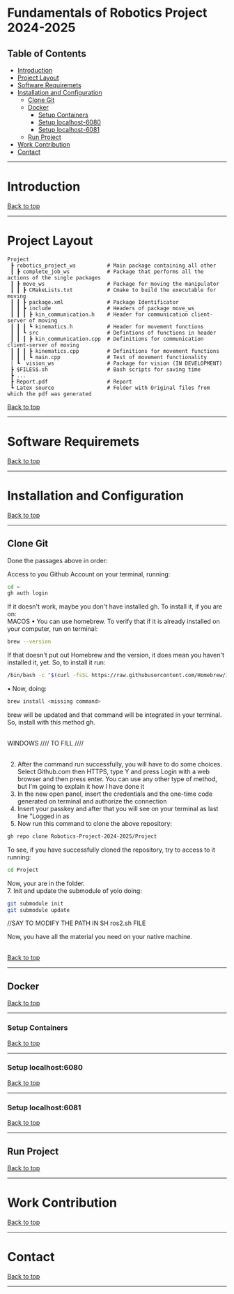 # Fundamentals of Robotics Project 2024-2025

## Table of Contents
- [Introduction](#introduction)
- [Project Layout](#project-layout)
- [Software Requiremets](#software-requirements)
- [Installation and Configuration](#installation-and-configuration)
  - [Clone Git](#clone-git)
  - [Docker](#docker)
    - [Setup Containers](#setup-containers)
    - [Setup localhost-6080](#setup-localhost-6080)
    - [Setup localhost-6081](#setup-localhost-6081)
  - [Run Project](#run-project)
- [Work Contribution](#work-contribution)
- [Contact](#contact)

---

# Introduction

[Back to top](#table-of-contents)

---

# Project Layout
```
Project
 ┣ robotics_project_ws          # Main package containing all other
 ┃ ┣ complete_job_ws            # Package that performs all the actions of the single packages
 ┃ ┣ move_ws                    # Package for moving the manipulator
 ┃ ┃ ┣ CMakeLists.txt           # Cmake to build the executable for moving
 ┃ ┃ ┣ package.xml              # Package Identificator
 ┃ ┃ ┣ include                  # Headers of package move_ws
 ┃ ┃ ┃ ┣ kin_communication.h    # Header for communication client-server of moving
 ┃ ┃ ┃ ┗ kinematics.h           # Header for movement functions
 ┃ ┃ ┗ src                      # Defintions of functions in header
 ┃ ┃ ┃ ┣ kin_communication.cpp  # Definitions for communication client-server of moving
 ┃ ┃ ┃ ┣ kinematics.cpp         # Definitions for movement functions
 ┃ ┃ ┃ ┗ main.cpp               # Test of movement functionality  
 | ┗  vision_ws                 # Package for vision (IN DEVELOPMENT)
 ┣ $FILES$.sh                   # Bash scripts for saving time
 ┣ ...
 ┣ Report.pdf                   # Report 
 ┗ Latex source                 # Folder with Original files from which the pdf was generated
```

[Back to top](#table-of-contents)

---

# Software Requiremets

[Back to top](#table-of-contents)

---

# Installation and Configuration

[Back to top](#table-of-contents)

---

## Clone Git

Done the passages above in order:

Access to you Github Account on your terminal, running:
```bash
cd ~
gh auth login
```
If it doesn't work, maybe you don't have installed gh. To install it, if you are on:<br>
MACOS • You can use homebrew. To verify that if it is already installed on your computer, run on terminal:
```bash
brew --version
```
If that doesn't put out Homebrew and the version, it does mean you haven't installed it, yet. So, to install it run:
```bash
/bin/bash -c "$(curl -fsSL https://raw.githubusercontent.com/Homebrew/install/HEAD/install.sh)"
```
• Now, doing:
```bash
brew install <missing command>
```
brew will be updated and that command will be integrated in your terminal. So, install with this method gh.<br><br>

WINDOWS //// TO FILL ////<br><br>

2. After the command run successfully, you will have to do some choices. Select Github.com then HTTPS, type Y and press Login with a web browser and then press enter. You can use any other type of method, but I'm going to explain it how I have done it<br>
3. In the new open panel, insert the credentials and the one-time code generated on terminal and authorize the connection<br>
4. Insert your passkey and after that you will see on your terminal as last line "Logged in as<br>
5. Now run this command to clone the above repository:<br>
```bash
gh repo clone Robotics-Project-2024-2025/Project
```
To see, if you have successfully cloned the repository, try to access to it running:
```bash
cd Project
```
Now, your are in the folder.<br>
7. Init and update the submodule of yolo doing:
```bash
git submodule init
git submodule update
```
//SAY TO MODIFY THE PATH IN SH ros2.sh FILE

Now, you have all the material you need on your native machine.<br><br>

[Back to top](#table-of-contents)

---

## Docker

[Back to top](#table-of-contents)

---

### Setup Containers

[Back to top](#table-of-contents)

---

### Setup localhost:6080

[Back to top](#table-of-contents)

---

### Setup localhost:6081

[Back to top](#table-of-contents)

---

## Run Project

[Back to top](#table-of-contents)

---

# Work Contribution

[Back to top](#table-of-contents)

---

# Contact

[Back to top](#table-of-contents)

---
